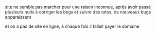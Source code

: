 site ne semble pas marcher pour une raison inconnue, après avoir passé plusieurs nuits à corriger les bugs et suivre des tutos, de nouveaux bugs apparaissent

et on a pas de site en ligne, à chaque fois il fallait payer le domaine
